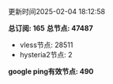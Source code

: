 更新时间2025-02-04 18:12:58

**总订阅: 165**
**总节点: 47487**
- vless节点: 28511
- hysteria2节点: 2

**google ping有效节点: 490**
